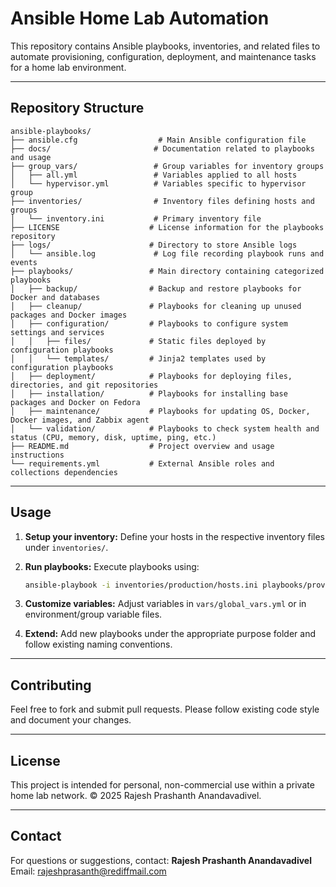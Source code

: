 # Ansible Home Lab Automation

This repository contains Ansible playbooks, inventories, and related files to automate provisioning, configuration, deployment, and maintenance tasks for a home lab environment.

---

## Repository Structure

```
ansible-playbooks/
├── ansible.cfg                  # Main Ansible configuration file
├── docs/                       # Documentation related to playbooks and usage
├── group_vars/                 # Group variables for inventory groups
│   ├── all.yml                 # Variables applied to all hosts
│   └── hypervisor.yml          # Variables specific to hypervisor group
├── inventories/                # Inventory files defining hosts and groups
│   └── inventory.ini           # Primary inventory file
├── LICENSE                    # License information for the playbooks repository
├── logs/                      # Directory to store Ansible logs
│   └── ansible.log             # Log file recording playbook runs and events
├── playbooks/                 # Main directory containing categorized playbooks
│   ├── backup/                # Backup and restore playbooks for Docker and databases
│   ├── cleanup/               # Playbooks for cleaning up unused packages and Docker images
│   ├── configuration/         # Playbooks to configure system settings and services
│   │   ├── files/             # Static files deployed by configuration playbooks
│   │   └── templates/         # Jinja2 templates used by configuration playbooks
│   ├── deployment/            # Playbooks for deploying files, directories, and git repositories
│   ├── installation/          # Playbooks for installing base packages and Docker on Fedora
│   ├── maintenance/           # Playbooks for updating OS, Docker, Docker images, and Zabbix agent
│   └── validation/            # Playbooks to check system health and status (CPU, memory, disk, uptime, ping, etc.)
├── README.md                  # Project overview and usage instructions
└── requirements.yml           # External Ansible roles and collections dependencies

```
---

## Usage

1. **Setup your inventory:**
   Define your hosts in the respective inventory files under `inventories/`.

2. **Run playbooks:**
   Execute playbooks using:

   ```bash
   ansible-playbook -i inventories/production/hosts.ini playbooks/provisioning/create_vms.yml
   ```

3. **Customize variables:**
   Adjust variables in `vars/global_vars.yml` or in environment/group variable files.

4. **Extend:**
   Add new playbooks under the appropriate purpose folder and follow existing naming conventions.

---

## Contributing

Feel free to fork and submit pull requests. Please follow existing code style and document your changes.

---

## License

This project is intended for personal, non-commercial use within a private home lab network.
© 2025 Rajesh Prashanth Anandavadivel.

---

## Contact

For questions or suggestions, contact:
**Rajesh Prashanth Anandavadivel**
Email: [rajeshprasanth@rediffmail.com](mailto:rajeshprasanth@rediffmail.com)
